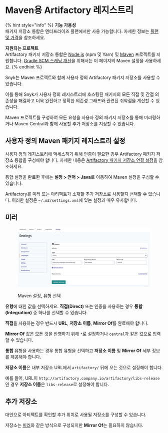 # Maven용 Artifactory 레지스트리

{% hint style="info" %}
**기능 가용성**\
패키지 저장소 통합은 엔터프라이즈 플랜에서만 사용 가능합니다. 자세한 정보는 [플랜 및 가격](https://snyk.io/plans/)을 참조하세요.

**지원되는 프로젝트**\
Artifactory 패키지 저장소 통합은 [Node.js](../../../../supported-languages-package-managers-and-frameworks/javascript/#supported-frameworks-and-package-managers) (npm 및 Yarn) 및 [Maven](../../../../supported-languages-package-managers-and-frameworks/java-and-kotlin/#supported-frameworks-and-package-managers) 프로젝트를 지원합니다. [Gradle SCM 스캐닝 개선](../../../../supported-languages-package-managers-and-frameworks/java-and-kotlin/git-repositories-with-maven-and-gradle.md#improved-gradle-scm-scanning-early-access)을 위해서는 이 페이지의 Maven 설정을 사용하세요.
{% endhint %}

Snyk는 Maven 프로젝트와 함께 사용자 정의 Artifactory 패키지 저장소를 사용할 수 있습니다.

이를 통해 Snyk가 사용자 정의 레지스트리에 호스팅된 패키지의 모든 직접 및 간접 의존성을 해결하고 더욱 완전하고 정확한 의존성 그래프와 관련된 취약점을 계산할 수 있습니다.

Maven 프로젝트를 구성하여 모든 요청을 사용자 정의 패키지 저장소를 통해 미러링하거나 Maven Central과 함께 사용할 추가 저장소를 지정할 수 있습니다.

## **사용자 정의 Maven 패키지 레지스트리 설정**

사용자 정의 레지스트리에 액세스하기 위해 인증이 필요한 경우 Artifactory 패키지 저장소 통합을 구성해야 합니다. 자세한 내용은 [Artifactory 패키지 저장소 연결 설정](./)을 참조하세요.

통합 설정을 완료한 후에는 **설정 > 언어 > Java**로 이동하여 Maven 설정을 구성할 수 있습니다.

Artifactory를 미러 또는 아티팩트가 소재할 추가 저장소로 사용할지 선택할 수 있습니다. 이러한 설정은 `~/.m2/settings.xml`에 있는 설정과 매우 유사합니다.

## **미러**

<figure><img src="../../../../.gitbook/assets/uuid-fd027725-33b3-7f12-a921-d7fba9cedad8-en.png" alt="Maven settings, choose Type"><figcaption><p>Maven 설정, 유형 선택</p></figcaption></figure>

**유형**에 대한 값을 선택하세요. **직접(Direct)** 또는 인증을 사용하는 경우 **통합(Integration)** 중 하나를 선택할 수 있습니다.

**직접**을 사용하는 경우 반드시 **URL**, **저장소 이름**, **Mirror Of**를 완료해야 합니다.

**Mirror Of** 값은 모든 것을 반영하기 위해 `*`로 설정하거나 `central`과 같은 값으로 입력할 수 있습니다.

**통합** 유형을 사용하는 경우 통합 유형을 선택하고 **저장소 이름** 및 **Mirror Of** 세부 정보를 제공해야 합니다.

**저장소 이름**은 내부 저장소 URL에서 `artifactory/` 뒤에 오는 것으로 설정해야 합니다.

예를 들어, URL이 `http://artifactory.company.io/artifactory/libs-release`인 경우 **저장소 이름**은 `libs-release`로 설정해야 합니다.

## **추가 저장소**

대안으로 아티팩트를 확인할 추가 위치로 사용될 저장소를 구성할 수 있습니다.

저장소는 [미러](artifactory-registry-for-maven.md#mirrors)와 같은 방식으로 구성되지만 **Mirror Of**는 필요하지 않습니다.